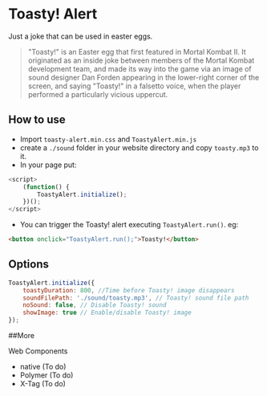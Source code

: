 Toasty! Alert
=====================

Just a joke that can be used in easter eggs.

>"Toasty!" is an Easter egg that first featured in Mortal Kombat II.
>It originated as an inside joke between members of the Mortal Kombat development team, and made its way into the game via an image of sound designer Dan Forden appearing in the lower-right corner of the screen, and saying "Toasty!" in a falsetto voice, when the player performed a particularly vicious uppercut.

## How to use

* Import `toasty-alert.min.css` and `ToastyAlert.min.js`
* create a `./sound` folder in your website directory and copy `toasty.mp3` to it.
* In your page put:
```javascript
<script>
    (function() {
        ToastyAlert.initialize();
    })();
</script>
```
* You can trigger the Toasty! alert executing `ToastyAlert.run()`. eg:

```html
<button onclick="ToastyAlert.run();">Toasty!</button>
```

## Options

```javascript
ToastyAlert.initialize({
    toastyDuration: 800, //Time before Toasty! image disappears
    soundFilePath: './sound/toasty.mp3', // Toasty! sound file path
    noSound: false, // Disable Toasty! sound
    showImage: true // Enable/disable Toasty! image
});

```

##More

Web Components

* native (To do)
* Polymer (To do)
* X-Tag (To do)
